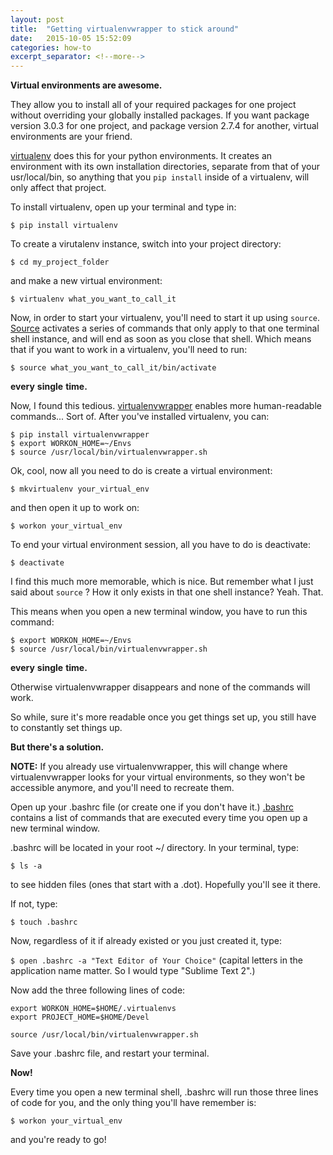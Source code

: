 ```yaml
---
layout: post
title:  "Getting virtualenvwrapper to stick around"
date:   2015-10-05 15:52:09
categories: how-to
excerpt_separator: <!--more-->
---
```

**Virtual environments are awesome.** 

They allow you to install all of your required packages for one project without overriding your globally installed packages. If you want package version 3.0.3 for one project, and package version 2.7.4 for another, virtual environments are your friend.

[virtualenv](http://virtualenv.readthedocs.org/en/latest/) does this for your python environments. It creates an environment with its own installation directories, separate from that of your usr/local/bin, so anything that you `pip install` inside of a virtualenv, will only affect that project.

To install virtualenv, open up your terminal and type in:

` $ pip install virtualenv `

To create a virutalenv instance, switch into your project directory:

` $ cd my_project_folder `

and make a new virtual environment:

` $ virtualenv what_you_want_to_call_it `

Now, in order to start your virtualenv, you'll need to start it up using `source`. [Source](http://bash.cyberciti.biz/guide/Source_command) activates a series of commands that only apply to that one terminal shell instance, and will end as soon as you close that shell. Which means that if you want to work in a virtualenv, you'll need to run:

` $ source what_you_want_to_call_it/bin/activate `

**every**
**single**
**time.**

<!--more-->

Now, I found this tedious. [virtualenvwrapper](http://virtualenvwrapper.readthedocs.org/en/latest/) enables more human-readable commands... Sort of.
After you've installed virtualenv, you can:


	$ pip install virtualenvwrapper  
	$ export WORKON_HOME=~/Envs  
	$ source /usr/local/bin/virtualenvwrapper.sh  


Ok, cool, now all you need to do is create a virtual environment:

` $ mkvirtualenv your_virtual_env `

and then open it up to work on:

` $ workon your_virtual_env `

To end your virtual environment session, all you have to do is deactivate:

`$ deactivate`

I find this much more memorable, which is nice. But remember what I just said about `source` ? How it only exists in that one shell instance? Yeah. That.

This means when you open a new terminal window, you have to run this command:


	$ export WORKON_HOME=~/Envs  
	$ source /usr/local/bin/virtualenvwrapper.sh

**every**
**single**
**time.**

Otherwise virtualenvwrapper disappears and none of the commands will work.

So while, sure it's more readable once you get things set up, you still have to constantly set things up.

**But there's a solution.**

**NOTE:** If you already use virtualenvwrapper, this will change where virtualenvwrapper looks for your virtual environments, so they won't be accessible anymore, and you'll need to recreate them.

Open up your .bashrc file (or create one if you don't have it.) [.bashrc](http://hacktux.com/bash/bashrc/bash_profile) contains a list of commands that are executed every time you open up a new terminal window.

.bashrc will be located in your root ~/ directory.
In your terminal, type:

` $ ls -a `

to see hidden files (ones that start with a .dot). Hopefully you'll see it there. 

If not, type:

` $ touch .bashrc `

Now, regardless of it if already existed or you just created it, type:

` $ open .bashrc -a "Text Editor of Your Choice" ` (capital letters in the application name matter. So I would type "Sublime Text 2".)

Now add the three following lines of code:


	export WORKON_HOME=$HOME/.virtualenvs  
	export PROJECT_HOME=$HOME/Devel

	source /usr/local/bin/virtualenvwrapper.sh

Save your .bashrc file, and restart your terminal.

**Now!**

Every time you open a new terminal shell, .bashrc will run those three lines of code for you, and the only thing you'll have remember is:

` $ workon your_virtual_env `

and you're ready to go!

